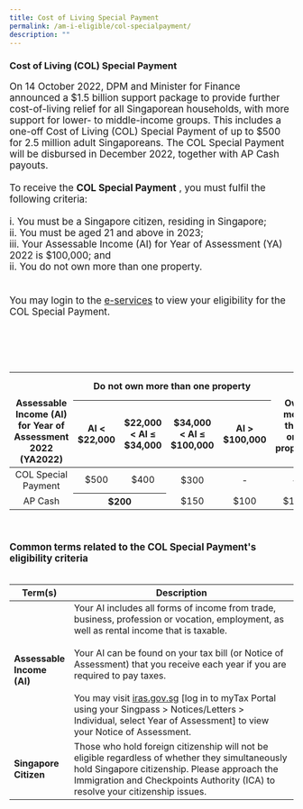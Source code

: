 ```yaml
---
title: Cost of Living Special Payment
permalink: /am-i-eligible/col-specialpayment/
description: ""
---
```

### Cost of Living (COL) Special Payment ###
 <font style="font-size:17px"> On 14 October 2022, DPM and Minister for Finance announced a $1.5 billion support package to provide further cost-of-living relief for all Singaporean households, with more support for lower- to middle-income groups. This includes a one-off Cost of Living (COL) Special Payment of up to $500 for 2.5 million adult Singaporeans. The COL Special Payment will be disbursed in December 2022, together with AP Cash payouts. 
<br><br>
To receive the <b>COL Special Payment</b> , you must fulfil the following criteria:<br><br>
i. You must be a Singapore citizen, residing in Singapore;<br>
ii. You must be aged 21 and above in 2023;<br>
iii. Your Assessable Income (AI) for Year of Assessment (YA) 2022 is $100,000; and<br>
ii. You do not own more than one property.<br> 
<br><br>
You may login to the <a href="https://www.govpayouts.gov.sg/cds/ap/login" class="hyperlink">e-services</a> to view your eligibility for the COL Special Payment. <br><br><br>
<br><br>
	<table>
<thead>
<tr>
<th style="text-align:center; vertical-align:top" rowspan="3"><br><br> Assessable Income (AI) for Year of Assessment 2022 (YA2022)</th>
<th style="text-align:center; vertical-align:middle" colspan="4"> Do not own more than one property</th>
<th style="text-align:center; vertical-align:top" rowspan="3"><br><br> Own more than one property</th>
	</tr>
<tr>
<th style="text-align:center; vertical-align:middle" colspan="1"> AI &lt; $22,000</th>
<th style="text-align:center; vertical-align:middle" colspan="1">$22,000 &lt; AI ≤ $34,000</th>
<th style="text-align:center; vertical-align:middle" colspan="1">$34,000 &lt; AI ≤ $100,000</th>
<th style="text-align:center; vertical-align:middle" colspan="1"> AI &gt; $100,000</th>
</tr>
</thead>
<tbody>
<tr>
<td style="text-align:center; vertical-align:middle"> COL Special Payment <br></td>
<td style="text-align:center; vertical-align:middle">$500</td>
<td style="text-align:center; vertical-align:middle">$400</td>
<td style="text-align:center; vertical-align:middle">$300</td>
<td style="text-align:center; vertical-align:middle">-</td>
<td style="text-align:center; vertical-align:middle">-</td>
</tr>
<tr>
<td style="text-align:center; vertical-align:middle"> AP Cash <br></td>
<th style="text-align:center; vertical-align:middle" colspan="2">$200</th>
<td style="text-align:center; vertical-align:middle">$150</td>
<td style="text-align:center; vertical-align:middle">$100</td>
<td style="text-align:center; vertical-align:middle">$100</td>
</tr>
	</tbody></table>
<br><br>
<b>Common terms related to the COL Special Payment's eligibility criteria</b><br><br>
<table>
<thead>
  <tr>
		<th style="width:20%"><b>Term(s)</b></th>
		<th><b>Description</b></th>
  </tr>
</thead>
<tbody>
  <tr>
		<td><b>Assessable Income (AI)</b></td>
    <td>Your AI includes all forms of income from trade, business,
profession or vocation, employment, as well as rental income that
is taxable.<br><br>
Your AI can be found on your tax bill (or Notice of Assessment)
that you receive each year if you are required to pay taxes.<br><br>
You may visit <a href="https://www.iras.gov.sg/" class="hyperlink">iras.gov.sg</a> [log in to myTax Portal using your
Singpass > Notices/Letters > Individual, select Year of Assessment] to view your Notice of Assessment.<br></td>
  </tr>
  <tr>
		<td><b>Singapore Citizen</b></td>
    <td>Those who hold foreign citizenship will not be eligible regardless of whether they simultaneously hold Singapore citizenship. Please approach the Immigration and Checkpoints Authority (ICA) to resolve your citizenship issues.</td>
  </tr>
</tbody>
</table>